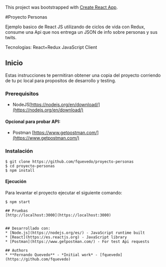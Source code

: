 ﻿This project was bootstrapped with [Create React App](https://github.com/facebook/create-react-app).

#Proyecto Personas 

Ejemplo basico de React JS utilizando de ciclos de vida con Redux, consume una Api que nos entrega un JSON de info sobre personas y sus twits.

Tecnologias: React+Redux JavaScript Client

## Inicio
Estas instrucciones te permitiran obtener una copia del proyecto corriendo de tu pc local para propositos de desarrollo y testing.

### Prerequisitos
* NodeJS[https://nodejs.org/en/download/](https://nodejs.org/en/download/)

#### Opcional para probar API:
* Postman [https://www.getpostman.com/](https://www.getpostman.com/)

### Instalación
```
$ git clone https://github.com/fquevedo/proyecto-personas
$ cd proyecto-personas
$ npm install
```

#### Ejecución
Para levantar el proyecto ejecutar el siguiente comando:
```
$ npm start

## Pruebas
[http://localhost:3000](https://localhost:3000)


## Desarrollado con:
* [Node.js](https://nodejs.org/es/) - JavaScript runtime built 
* [React](https://es.reactjs.org) - JavaScript library
* [Postman](https://www.getpostman.com/) - For test Api requests

## Authors
* **Fernando Quevedo** - *Initial work* - [fquevedo](https://github.com/fquevedo)

